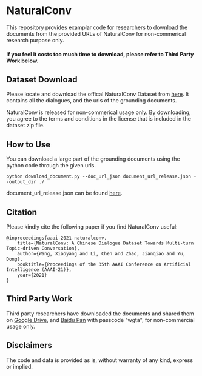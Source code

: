 
# NaturalConv

This repository provides examplar code for researchers to download the documents from the provided URLs of NaturalConv for non-commerical research purpose only.
#### If you feel it costs too much time to download, please refer to Third Party Work below.

## Dataset Download

Please locate and download the offical NaturalConv Dataset from [here](https://huggingface.co/datasets/xywang1/NaturalConv). It contains all the dialogues, and the urls of the grounding documents.

NaturalConv is released for non-commerical usage only. By downloading, you agree to the terms and conditions in the license that is included in the dataset zip file.

## How to Use

You can download a large part of the grounding documents using the python code through the given urls.

```
python download_document.py --doc_url_json document_url_release.json --output_dir ./
```

document_url_release.json can be found [here](https://huggingface.co/datasets/xywang1/NaturalConv).

## Citation

Please kindly cite the following paper if you find NaturalConv useful:

```
@inproceedings{aaai-2021-naturalconv,
    title={NaturalConv: A Chinese Dialogue Dataset Towards Multi-turn Topic-driven Conversation},
    author={Wang, Xiaoyang and Li, Chen and Zhao, Jianqiao and Yu, Dong},
    booktitle={Proceedings of the 35th AAAI Conference on Artificial Intelligence (AAAI-21)},
    year={2021}
}
```

## Third Party Work

Third party researchers have downloaded the documents and shared them on [Google Drive](https://drive.google.com/file/d/1uxMwiKMxgfKPuz0EnUxDHioUxeRJwPiZ), and [Baidu Pan](https://pan.baidu.com/s/1ztVj2l9yoQjXwCUmPYf2YQ) with passcode "wgta", for non-commercial usage only. 

## Disclaimers

The code and data is provided as is, without warranty of any kind, express or implied.
